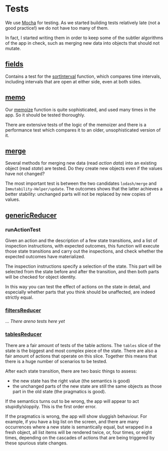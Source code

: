 # Tests

We use [Mocha]({{mocha}}) for testing. As we started building tests
relatively late (not a good practice!) we do not have too many of them.

In fact, I started writing them in order to keep some of the subtler algorithms
of the app in check, such as merging new data into objects that should not
mutate.

## [fields]({{testBase}}/fields.js)

Contains a test for the [sortInterval](Lib#sorttimeinterval) function, which
compares time intervals, including intervals that are open at either side, even
at both sides.

## [memo]({{testBase}}/memo.js)

Our [memoize](Lib#memoize) function is quite sophisticated, and used many times
in the app. So it should be tested thoroughly.

There are extensive tests of the logic of the memoizer and there is a
performance test which compares it to an older, unsophisticated version of it.

## [merge]({{testBase}}/merge.js)

Several methods for merging new data (read *action data*) into an existing
object (read *state*) are tested. Do they create new objects even if the values
have not changed?

The most important test is between the two candidates `lodash/merge` and
`Immutability-Helper/update`. The outcomes shows that the latter achieves a
better stability: unchanged parts will not be replaced by new copies of values.

## [genericReducer]({{testBase}}/genericReducer.js)

### runActionTest

Given an action and the description of a few state transitions, and a list of
inspection instructions, with expected outcomes, this function will execute
those state transitions and carry out the inspections, and check whether the
expected outcomes have materialized.

The inspection instructions specify a selection of the state. This part will be
selected from the state before and after the transition, and then both parts
will be checked for object identity.

In this way you can test the effect of actions on the state in detail, and
especially whether parts that you think should be unaffected, are indeed
strictly equal.

### [filtersReducer]({{testBase}}/reduce/filtersReducer.js)

... *There areno tests here yet*

### [tablesReducer]({{testBase}}/reduce/tablesReducer.js)

There are a fair amount of tests of the table actions. The `tables` slice of the
state is the biggest and most complex piece of the state. There are also a fair
amount of actions that operate on this slice. Together this means that there is
a huge number of scenarios to be tested.

After each state transition, there are two basic things to assess:

*   the new state has the right value (the semantics is good)
*   the unchanged parts of the new state are still the same objects as those part
    in the old state (the pragmatics is good).

If the semantics turns out to be wrong, the app will appear to act
stupidly/sloppily. This is the first order error.

If the pragmatics is wrong, the app will show sluggish behaviour. For example,
if you have a big list on the screen, and there are many occurrences where a new
state is semantically equal, but wrapped in a fresh object, all list items will
be rendered twice, or, four times, or eight times, depending on the cascades of
actions that are being triggered by these spurious state changes.
